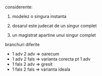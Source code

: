 considerente:

1. modelez o singura instanta
2. dosarul este judecat de un singur complet

3. un magistrat apartine unui singur complet



branchuri diferite

- 1 adv 2 adv		=> oarecum
- 1 adv 2 fals		=> varianta corecta pt 1 adv
- 1 fals 2 adv		=> gresit
- 1 fals 2 fals		=> varianta ideala